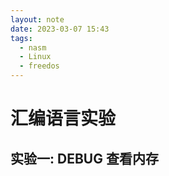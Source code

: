 ```yaml
---
layout: note
date: 2023-03-07 15:43
tags:
  - nasm
  - Linux
  - freedos
---
```


# 汇编语言实验

## 实验一: DEBUG 查看内存
